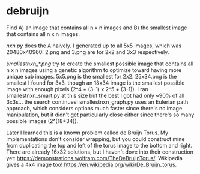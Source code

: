 # debruijn
Find A) an image that contains all n x n images and B) the smallest image that contains all n x n images.

*nxn.py* does the A naively. I generated up to all 5x5 images, which was 20480x40960! 2.png and 3.png are for 2x2 and 3x3 respectively.

*smallestnxn_\*.png* try to create the smallest possible image that contains all n x n images using a genetic algorithm to optimize toward having more unique sub images. 5x5.png is the smallest for 2x2. 25x34.png is the smallest I found for 3x3, though an 18x34 image is the smallest possible image with enough pixels (2^4 + (3-1) x 2^5 + (3-1)). I ran smallestnxn_smart.py at this size but the best I got had only ~90% of all 3x3s... the search continues! smallestnxn_graph.py uses an Eulerian path approach, which considers options much faster since there's no image manipulation, but it didn't get particularly close either since there's so many possible images (2^(18*34)).

Later I learned this is a known problem called de Bruijn Torus. My implementations don't consider wrapping, but you could construct mine from duplicating the top and left of the torus image to the bottom and right. There are already 16x32 solutions, but I haven't dove into their construction yet: https://demonstrations.wolfram.com/TheDeBruijnTorus/. Wikipedia gives a 4x4 image too! https://en.wikipedia.org/wiki/De_Bruijn_torus.
